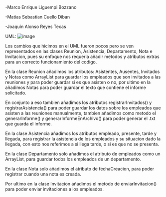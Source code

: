 -Marco Enrique Liguempi Bozzano

-Matias Sebastian Cuello Diban

-Joaquín Alonso Reyes Tecas

UML:
     ![image](https://github.com/user-attachments/assets/65984d40-07d8-46d7-9e15-3e290f42780b)


Los cambios que hicimos en el UML fueron pocos pero se ven representados en las clases Reunion, Asistencia, Departamento, Nota e Invitacion, pues su enfoque nos requeria añadir metodos y atributos extras para un correcto funcionamiento del codigo.

En la clase Reunion añadimos los atributos: Asistentes, Ausentes, Invitados y Notas como ArrayList para guardar los empleados que son invitados a las reuniones y para poder guardar si es que asisten o no, por ultimo en la añadimos Notas para poder guardar el texto que contiene el informe solicitado.

En conjunto a eso tambien añadimos los atributos registrarInvitados() y registrarAsistencia() para poder guardar los datos sobre los empleados que asisten a las reuniones manualmente, tambien añadimos como metodo el generarInforme() y generarInformeEnArchivo() para poder generar el .txt que guarda el informe.

En la clase Asistencia añadimos los atributos empleado, presente, tarde y llegada, para registrar la asistencia de los empleados y su situacion dado la llegada, con esto nos referimos a si llega tarde, o si es que no se presenta.

En la clase Departamento solo añadimos el atributo de empleados como un ArrayList, para guardar todos los empleados de un departamento.

En la clase Nota solo añadimos el atributo de fechaCreacion, para poder registrar cuando una nota es creada.

Por ultimo en la clase Invitacion añadimos el metodo de enviarInvitacion() para poder enviar invitaciones a los empleados.
